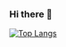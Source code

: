 ### Hi there 👋

[![Top Langs](https://github-readme-stats.vercel.app/api/top-langs/?username=monohuman&theme=github_dark)](https://github.com/anuraghazra/github-readme-stats)
